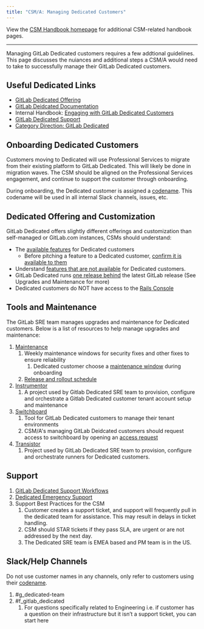 ```yaml
---
title: "CSM/A: Managing Dedicated Customers"
---
```


View the [CSM Handbook homepage](/handbook/customer-success/csm/) for additional CSM-related handbook pages.

---

Managing GitLab Dedicated customers requires a few addtional guidelines. This page discusses the nuiances and additional steps a CSM/A would need to take to successfully manage their GitLab Dedicated customers. 

## Useful Dedicated Links

- [GitLab Dedicated Offering](https://about.gitlab.com/dedicated/)
- [GitLab Deidcated Documentation](https://docs.gitlab.com/ee/subscriptions/gitlab_dedicated/)
- Internal Handbook: [Engaging with GitLab Dedicated Customers](/customer-success/csm/gitlab-dedicated/)
- [GitLab Dedicated Support](/support/workflows/dedicated/)
- [Category Direction: GitLab Dedicated](/direction/saas-platforms/dedicated/)

## Onboarding Dedicated Customers

Customers moving to Dedicated will use Professional Services to migrate from their existing platform to GitLab Dedicated. This will likely be done in migration waves. The CSM should be aligned on the Professional Services engagement, and continue to support the customer through onboarding. 

During onboarding, the Dedicated customer is assigned a [codename](https://gitlab.com/gitlab-com/gl-infra/gitlab-dedicated/team/-/issues/3555). This codename will be used in all internal Slack channels, issues, etc. 

## Dedicated Offering and Customization 

GitLab Dedicated offers slightly different offerings and customization than self-managed or GitLab.com instances, CSMs should understand:

- The [available features](https://docs.gitlab.com/ee/subscriptions/gitlab_dedicated/#available-features) for Dedicated customers
  - Before pitching a feature to a Dedicated customer, [confirm it is available to them](https://gitlab-com.gitlab.io/cs-tools/gitlab-cs-tools/what-is-new-since/?tab=features)
- Understand [features that are not available](https://docs.gitlab.com/ee/subscriptions/gitlab_dedicated/#features-that-are-not-available) for Dedicated customers.
- GitLab Dedicated runs [one release behind](https://docs.gitlab.com/ee/subscriptions/gitlab_dedicated/#upgrades) the latest GitLab release (See Upgrades and Maintenance for more)
- Dedicated customers do NOT have access to the [Rails Console](https://docs.gitlab.com/ee/administration/operations/rails_console.html)

## Tools and Maintenance

The GitLab SRE team manages upgrades and maintenance for Dedicated customers. Below is a list of resources to help manage upgrades and maintenance:

1. [Maintenance](https://docs.gitlab.com/ee/subscriptions/gitlab_dedicated/#maintenance) 
    1. Weekly maintenance windows for security fixes and other fixes to ensure reliability
        1. Dedicated customer choose a [maintenance window](https://docs.gitlab.com/ee/administration/dedicated/create_instance.html#maintenance-window) during onboarding
    2. [Release and rollout schedule](https://docs.gitlab.com/ee/administration/dedicated/create_instance.html#gitlab-release-rollout-schedule)
2. [Instrumentor](https://gitlab.com/gitlab-com/gl-infra/gitlab-dedicated/instrumentor)
    1. A project used by Gitlab Dedicated SRE team to provision, configure and orchestrate a Gitlab Dedicated customer tenant account setup and maintenance 
3. [Switchboard](https://gitlab.com/gitlab-com/gl-infra/gitlab-dedicated/switchboard)
    1. Tool for GitLab Dedicated customers to manage their tenant environments
    2. CSM/A's managing GitLab Deidcated customers should request access to switchboard by opening an [access request](/engineering/infrastructure/team/gitlab-dedicated/switchboard/#requesting-access-to-the-switchboard-application:~:text=Create%20an-,Access%20Request,-specifying)
4. [Transistor](https://gitlab.com/gitlab-com/gl-infra/gitlab-dedicated/transistor)
    1. Project used by GitLab Dedicated SRE team to provision, configure and orchestrate runners for Dedicated customers. 

## Support

1. [GitLab Dedicated Support Workflows](/support/workflows/dedicated/)
2. [Dedicated Emergency Support](/support/workflows/customer_emergencies_workflows/#gitlab-dedicated-emergencies)
3. Support Best Practices for the CSM
    1. Customer creates a support ticket, and support will frequently pull in the dedicated team for assistance. This may result in delays in ticket handling. 
    2. CSM should STAR tickets if they pass SLA, are urgent or are not addressed by the next day. 
    3. The Dedicated SRE team is EMEA based and PM team is in the US.

## Slack/Help Channels

Do not use customer names in any channels, only refer to customers using their [codename](https://gitlab.com/gitlab-com/gl-infra/gitlab-dedicated/team/-/issues/3555).

1. #g_dedicated-team
1. #f_gitlab_dedicated
    1. For questions specifically related to Engineering i.e. if customer has a question on their infrastructure but it isn’t a support ticket, you can start here
